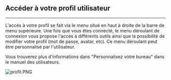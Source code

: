 ## Accéder à votre profil utilisateur

---

L'accès à votre profil se fait via le menu situé en haut à droite de la barre de menu supérieure.
Une fois que vous êtes connecté, le menu déroulant de connexion vous propose l'accès à différents outils ainsi que la possibilité de modifier votre profil (mot de passe, avatar, etc).
Ce menu déroulant peut être personnalisé par l'utilisateur.

Vous trouverez plus d'informations dans "Personnalisez votre bureau" dans le manuel des utilisateurs.

![profil.PNG](http://www.claroline.net/uploads/custom/images/1769.png)
